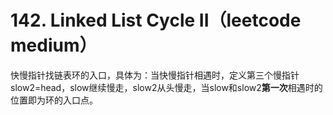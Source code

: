# 142. Linked List Cycle II（leetcode medium）
快慢指针找链表环的入口，具体为：当快慢指针相遇时，定义第三个慢指针slow2=head，slow继续慢走，slow2从头慢走，当slow和slow2**第一次**相遇时的位置即为环的入口点。